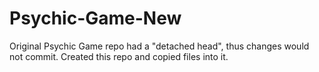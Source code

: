 # Psychic-Game-New
Original Psychic Game repo had a "detached head", thus changes would not commit. Created this repo and copied files into it.
